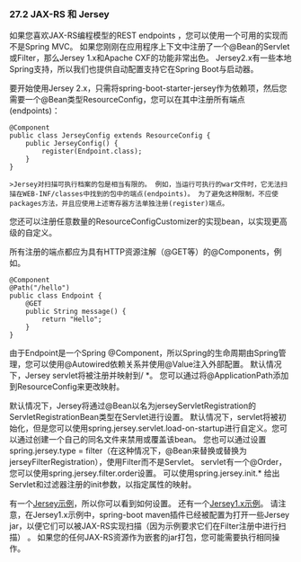 ### 27.2 JAX-RS 和 Jersey

如果您喜欢JAX-RS编程模型的REST endpoints ，您可以使用一个可用的实现而不是Spring MVC。 如果您刚刚在应用程序上下文中注册了一个@Bean的Servlet或Filter，那么Jersey 1.x和Apache CXF的功能非常出色。 Jersey2.x有一些本地Spring支持，所以我们也提供自动配置支持它在Spring Boot与启动器。

要开始使用Jersey 2.x，只需将spring-boot-starter-jersey作为依赖项，然后您需要一个@Bean类型ResourceConfig，您可以在其中注册所有端点(endpoints)：

```
@Component
public class JerseyConfig extends ResourceConfig {
    public JerseyConfig() {
        register(Endpoint.class);
    }
}
```

    >Jersey对扫描可执行档案的包是相当有限的。 例如，当运行可执行的war文件时，它无法扫描在WEB-INF/classes中找到的包中的端点(endpoints)。 为了避免这种限制，不应使packages方法，并且应使用上述寄存器方法单独注册(register)端点。
    
您还可以注册任意数量的ResourceConfigCustomizer的实现bean，以实现更高级的自定义。

所有注册的端点都应为具有HTTP资源注解（@GET等）的@Components，例如。

```
@Component
@Path("/hello")
public class Endpoint {
    @GET
    public String message() {
        return "Hello";
    }
}
```

由于Endpoint是一个Spring @Component，所以Spring的生命周期由Spring管理，您可以使用@Autowired依赖关系并使用@Value注入外部配置。 默认情况下，Jersey servlet将被注册并映射到/ *。 您可以通过将@ApplicationPath添加到ResourceConfig来更改映射。

默认情况下，Jersey将通过@Bean以名为jerseyServletRegistration的ServletRegistrationBean类型在Servlet进行设置。 默认情况下，servlet将被初始化，但是您可以使用spring.jersey.servlet.load-on-startup进行自定义。您可以通过创建一个自己的同名文件来禁用或覆盖该bean。 您也可以通过设置spring.jersey.type = filter（在这种情况下，@Bean来替换或替换为jerseyFilterRegistration），使用Filter而不是Servlet。 servlet有一个@Order，您可以使用spring.jersey.filter.order设置。 可以使用spring.jersey.init.* 给出Servlet和过滤器注册的init参数，以指定属性的映射。

有一个[Jersey示例](https://github.com/spring-projects/spring-boot/tree/v1.5.2.RELEASE/spring-boot-samples/spring-boot-sample-jersey)，所以你可以看到如何设置。 还有一个[Jersey1.x示例](https://github.com/spring-projects/spring-boot/tree/v1.5.2.RELEASE/spring-boot-samples/spring-boot-sample-jersey1)。 请注意，在Jersey1.x示例中，spring-boot maven插件已经被配置为打开一些Jersey jar，以便它们可以被JAX-RS实现扫描（因为示例要求它们在Filter注册中进行扫描） 。 如果您的任何JAX-RS资源作为嵌套的jar打包，您可能需要执行相同操作。